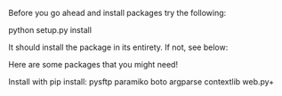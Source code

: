 Before you go ahead and install packages try the following:

python setup.py install

It should install the package in its entirety. If not, see below:


Here are some packages that you might need!

Install with pip install:
pysftp
paramiko
boto
argparse
contextlib
web.py+

